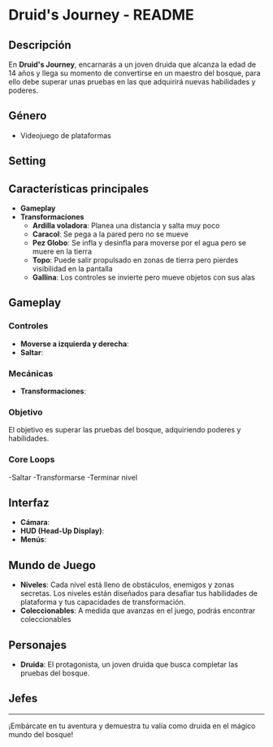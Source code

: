 # Druid's Journey - README

## Descripción
En **Druid's Journey**, encarnarás a un joven druida que alcanza la edad de 14 años y llega su momento de convertirse en un maestro del bosque, para ello debe superar unas pruebas en las que adquirirá nuevas habilidades y poderes.

## Género
- Videojuego de plataformas

## Setting


## Características principales
- **Gameplay**
- **Transformaciones**
  - **Ardilla voladora**: Planea una distancia y salta muy poco
  - **Caracol**: Se pega a la pared pero no se mueve
  - **Pez Globo**: Se infla y desinfla para moverse por el agua pero se muere en la tierra
  - **Topo**: Puede salir propulsado en zonas de tierra pero pierdes visibilidad en la pantalla
  - **Gallina**: Los controles se invierte pero mueve objetos con sus alas
  
## Gameplay
### Controles
- **Moverse a izquierda y derecha**:
- **Saltar**: 

### Mecánicas
- **Transformaciones**: 
### Objetivo
El objetivo es superar las pruebas del bosque, adquiriendo poderes y habilidades.

### Core Loops

-Saltar
-Transformarse
-Terminar nivel

## Interfaz
- **Cámara**: 
- **HUD (Head-Up Display)**:
- **Menús**: 

## Mundo de Juego
- **Niveles**: Cada nivel está lleno de obstáculos, enemigos y zonas secretas. Los niveles están diseñados para desafiar tus habilidades de plataforma y tus capacidades de transformación.
- **Coleccionables**: A medida que avanzas en el juego, podrás encontrar coleccionables

## Personajes
- **Druida**: El protagonista, un joven druida que busca completar las pruebas del bosque.
## Jefes
---

¡Embárcate en tu aventura y demuestra tu valía como druida en el mágico mundo del bosque!
